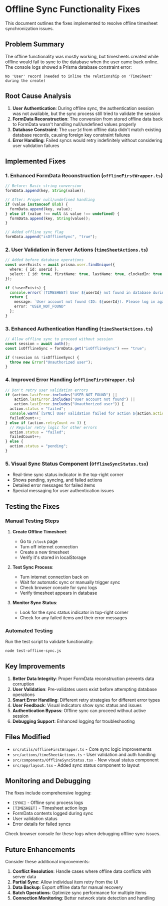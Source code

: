 # Offline Sync Functionality Fixes

This document outlines the fixes implemented to resolve offline timesheet synchronization issues.

## Problem Summary

The offline functionality was mostly working, but timesheets created while offline would fail to sync to the database when the user came back online. The console logs showed a Prisma database constraint error:

```
No 'User' record (needed to inline the relationship on 'TimeSheet' during the create)
```

## Root Cause Analysis

1. **User Authentication**: During offline sync, the authentication session was not available, but the sync process still tried to validate the session
2. **FormData Reconstruction**: The conversion from stored offline data back to FormData wasn't handling null/undefined values properly
3. **Database Constraint**: The `userId` from offline data didn't match existing database records, causing foreign key constraint failures
4. **Error Handling**: Failed syncs would retry indefinitely without considering user validation failures

## Implemented Fixes

### 1. Enhanced FormData Reconstruction (`offlineFirstWrapper.ts`)

```typescript
// Before: Basic string conversion
formData.append(key, String(value));

// After: Proper null/undefined handling
if (value instanceof Blob) {
  formData.append(key, value);
} else if (value !== null && value !== undefined) {
  formData.append(key, String(value));
}

// Added offline sync flag
formData.append("isOfflineSync", "true");
```

### 2. User Validation in Server Actions (`timeSheetActions.ts`)

```typescript
// Added before database operations
const userExists = await prisma.user.findUnique({
  where: { id: userId },
  select: { id: true, firstName: true, lastName: true, clockedIn: true }
});

if (!userExists) {
  console.error(`[TIMESHEET] User ${userId} not found in database during sync`);
  return {
    message: `User account not found (ID: ${userId}). Please log in again.`,
    error: "USER_NOT_FOUND"
  };
}
```

### 3. Enhanced Authentication Handling (`timeSheetActions.ts`)

```typescript
// Allow offline sync to proceed without session
const session = await auth();
const isOfflineSync = formData.get("isOfflineSync") === "true";

if (!session && !isOfflineSync) {
  throw new Error("Unauthorized user");
}
```

### 4. Improved Error Handling (`offlineFirstWrapper.ts`)

```typescript
// Don't retry user validation errors
if (action.lastError.includes("USER_NOT_FOUND") || 
    action.lastError.includes("User account not found") ||
    action.lastError.includes("Unauthorized user")) {
  action.status = "failed";
  console.warn(`[SYNC] User validation failed for action ${action.actionName} - marking as failed, no retries`);
  failedCount++;
} else if (action.retryCount >= 3) {
  // Regular retry logic for other errors
  action.status = "failed";
  failedCount++;
} else {
  action.status = "pending";
}
```

### 5. Visual Sync Status Component (`OfflineSyncStatus.tsx`)

- Real-time sync status indicator in the top-right corner
- Shows pending, syncing, and failed actions
- Detailed error messages for failed items
- Special messaging for user authentication issues

## Testing the Fixes

### Manual Testing Steps

1. **Create Offline Timesheet**:
   - Go to `/clock` page
   - Turn off internet connection
   - Create a new timesheet
   - Verify it's stored in localStorage

2. **Test Sync Process**:
   - Turn internet connection back on
   - Wait for automatic sync or manually trigger sync
   - Check browser console for sync logs
   - Verify timesheet appears in database

3. **Monitor Sync Status**:
   - Look for the sync status indicator in top-right corner
   - Check for any failed items and their error messages

### Automated Testing

Run the test script to validate functionality:

```bash
node test-offline-sync.js
```

## Key Improvements

1. **Better Data Integrity**: Proper FormData reconstruction prevents data corruption
2. **User Validation**: Pre-validates users exist before attempting database operations
3. **Smart Error Handling**: Different retry strategies for different error types
4. **User Feedback**: Visual indicators show sync status and issues
5. **Authentication Bypass**: Offline sync can proceed without active session
6. **Debugging Support**: Enhanced logging for troubleshooting

## Files Modified

- `src/utils/offlineFirstWrapper.ts` - Core sync logic improvements
- `src/actions/timeSheetActions.ts` - User validation and auth handling
- `src/components/OfflineSyncStatus.tsx` - New visual status component
- `src/app/layout.tsx` - Added sync status component to layout

## Monitoring and Debugging

The fixes include comprehensive logging:

- `[SYNC]` - Offline sync process logs
- `[TIMESHEET]` - Timesheet action logs
- FormData contents logged during sync
- User validation status
- Error details for failed syncs

Check browser console for these logs when debugging offline sync issues.

## Future Enhancements

Consider these additional improvements:

1. **Conflict Resolution**: Handle cases where offline data conflicts with server data
2. **Partial Sync**: Allow individual item retry from the UI
3. **Data Backup**: Export offline data for manual recovery
4. **Batch Operations**: Optimize sync performance for multiple items
5. **Connection Monitoring**: Better network state detection and handling
